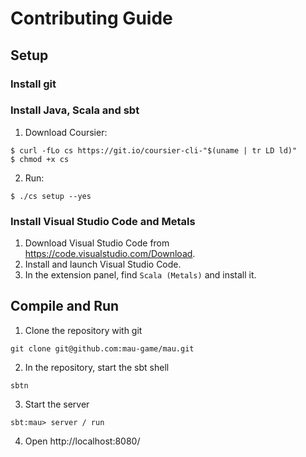 # Contributing Guide

## Setup

### Install git

### Install Java, Scala and sbt

1. Download Coursier:

```
$ curl -fLo cs https://git.io/coursier-cli-"$(uname | tr LD ld)"
$ chmod +x cs
```

2. Run:

```
$ ./cs setup --yes
```

### Install Visual Studio Code and Metals

1. Download Visual Studio Code from https://code.visualstudio.com/Download.
2. Install and launch Visual Studio Code.
3. In the extension panel, find `Scala (Metals)` and install it.


## Compile and Run

1. Clone the repository with git

```
git clone git@github.com:mau-game/mau.git
```

2. In the repository, start the sbt shell

```
sbtn
```

3. Start the server

```
sbt:mau> server / run
```

4. Open http://localhost:8080/
